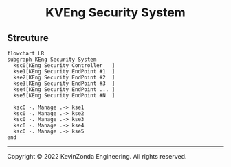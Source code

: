 <div align="center">
  <h1>KVEng Security System</h1>
</div>

## Strcuture

```mermaid
flowchart LR
subgraph KEng Security System
  ksc0[KEng Security Controller   ]
  kse1[KEng Security EndPoint #1  ]
  kse2[KEng Security EndPoint #2  ]
  kse3[KEng Security EndPoint #3  ]
  kse4[KEng Security EndPoint ... ]
  kse5[KEng Security EndPoint #N  ]

  ksc0 -. Manage .-> kse1
  ksc0 -. Manage .-> kse2
  ksc0 -. Manage .-> kse3
  ksc0 -. Manage .-> kse4
  ksc0 -. Manage .-> kse5
end
```

---
Copyright &copy; 2022 KevinZonda Engineering. All rights reserved.
